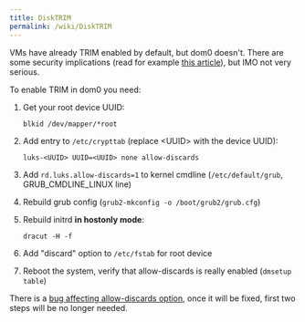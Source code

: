 ```yaml
---
title: DiskTRIM
permalink: /wiki/DiskTRIM
---
```


VMs have already TRIM enabled by default, but dom0 doesn't. There are some security implications (read for example [​this article](http://asalor.blogspot.com/2011/08/trim-dm-crypt-problems.html)), but IMO not very serious.

To enable TRIM in dom0 you need:

1.  Get your root device UUID:

    ``` {.wiki}
    blkid /dev/mapper/*root
    ```

2.  Add entry to `/etc/crypttab` (replace \<UUID\> with the device UUID):

    ``` {.wiki}
    luks-<UUID> UUID=<UUID> none allow-discards
    ```

3.  Add `rd.luks.allow-discards=1` to kernel cmdline (`/etc/default/grub`, GRUB\_CMDLINE\_LINUX line)
4.  Rebuild grub config (`grub2-mkconfig -o /boot/grub2/grub.cfg`)
5.  Rebuild initrd **in hostonly mode**:

    ``` {.wiki}
    dracut -H -f
    ```

6.  Add "discard" option to `/etc/fstab` for root device
7.  Reboot the system, verify that allow-discards is really enabled (`dmsetup table`)

There is a [​bug affecting allow-discards option](https://bugzilla.redhat.com/show_bug.cgi?id=890533), once it will be fixed, first two steps will be no longer needed.
